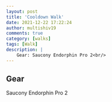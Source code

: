 ```yaml
---
layout: post
title: 'Cooldown Walk'
date: 2021-12-22 17:22:24
author: multishiv19
comments: true
category: [walks]
tags: [Walk]
description: |
    Gear: Saucony Endorphin Pro 2<br/>
---
```


## Gear
Saucony Endorphin Pro 2



<div width='100%' class='strava-embed-placeholder' data-embed-type='activity' data-embed-id='6413425587'></div>
<script src='https://strava-embeds.com/embed.js'></script>
